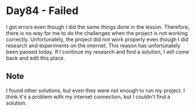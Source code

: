 # Day84 - Failed
I got errors even though I did the same things done in the lesson. Therefore, there is no way for me to do the challenges when the project is not working correctly. Unfortunately, the project did not work properly even though I did research and experiments on the internet. This reason has unfortunately been passed today. If I continue my research and find a solution, I will come back and edit this place.

## Note
I found other solutions, but even they were not enough to run my project. I think it's a problem with my internet connection, but I couldn't find a solution.
